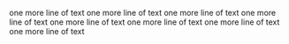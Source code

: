 
one more line of text
one more line of text
one more line of text
one more line of text
one more line of text
one more line of text
one more line of text
one more line of text
